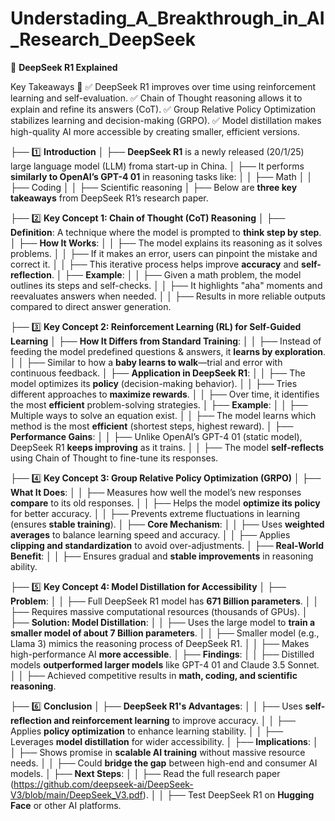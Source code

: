# Understading_A_Breakthrough_in_AI_Research_DeepSeek

📌 **DeepSeek R1 Explained**

Key Takeaways 🚀
✅ DeepSeek R1 improves over time using reinforcement learning and self-evaluation.
✅ Chain of Thought reasoning allows it to explain and refine its answers (CoT).
✅ Group Relative Policy Optimization stabilizes learning and decision-making (GRPO).
✅ Model distillation makes high-quality AI more accessible by creating smaller, efficient versions.


├── 1️⃣ **Introduction**
│   ├── **DeepSeek R1** is a newly released (20/1/25) large language model (LLM) froma start-up in China.
│   ├── It performs **similarly to OpenAI’s GPT-4 01** in reasoning tasks like:
│   │   ├── Math
│   │   ├── Coding
│   │   ├── Scientific reasoning
│   ├── Below are **three key takeaways** from DeepSeek R1’s research paper.

├── 2️⃣ **Key Concept 1: Chain of Thought (CoT) Reasoning**
│   ├── **Definition**: A technique where the model is prompted to **think step by step**.
│   ├── **How It Works**:
│   │   ├── The model explains its reasoning as it solves problems.
│   │   ├── If it makes an error, users can pinpoint the mistake and correct it.
│   │   ├── This iterative process helps improve **accuracy** and **self-reflection**.
│   ├── **Example**:
│   │   ├── Given a math problem, the model outlines its steps and self-checks.
│   │   ├── It highlights "aha" moments and reevaluates answers when needed.
│   │   ├── Results in more reliable outputs compared to direct answer generation.

├── 3️⃣ **Key Concept 2: Reinforcement Learning (RL) for Self-Guided Learning**
│   ├── **How It Differs from Standard Training**:
│   │   ├── Instead of feeding the model predefined questions & answers, it **learns by exploration**.
│   │   ├── Similar to how a **baby learns to walk**—trial and error with continuous feedback.
│   ├── **Application in DeepSeek R1**:
│   │   ├── The model optimizes its **policy** (decision-making behavior).
│   │   ├── Tries different approaches to **maximize rewards**.
│   │   ├── Over time, it identifies the most **efficient** problem-solving strategies.
│   ├── **Example**:
│   │   ├── Multiple ways to solve an equation exist.
│   │   ├── The model learns which method is the most **efficient** (shortest steps, highest reward).
│   ├── **Performance Gains**:
│   │   ├── Unlike OpenAI’s GPT-4 01 (static model), DeepSeek R1 **keeps improving** as it trains.
│   │   ├── The model **self-reflects** using Chain of Thought to fine-tune its responses.

├── 4️⃣ **Key Concept 3: Group Relative Policy Optimization (GRPO)**
│   ├── **What It Does**:
│   │   ├── Measures how well the model’s new responses **compare** to its old responses.
│   │   ├── Helps the model **optimize its policy** for better accuracy.
│   │   ├── Prevents extreme fluctuations in learning (ensures **stable training**).
│   ├── **Core Mechanism**:
│   │   ├── Uses **weighted averages** to balance learning speed and accuracy.
│   │   ├── Applies **clipping and standardization** to avoid over-adjustments.
│   ├── **Real-World Benefit**:
│   │   ├── Ensures gradual and **stable improvements** in reasoning ability.

├── 5️⃣ **Key Concept 4: Model Distillation for Accessibility**
│   ├── **Problem**:
│   │   ├── Full DeepSeek R1 model has **671 Billion parameters**.
│   │   ├── Requires massive computational resources (thousands of GPUs).
│   ├── **Solution: Model Distillation**:
│   │   ├── Uses the large model to **train a smaller model of about 7 Billion parameters**.
│   │   ├── Smaller model (e.g., Llama 3) mimics the reasoning process of DeepSeek R1.
│   │   ├── Makes high-performance AI **more accessible**.
│   ├── **Findings**:
│   │   ├── Distilled models **outperformed larger models** like GPT-4 01 and Claude 3.5 Sonnet.
│   │   ├── Achieved competitive results in **math, coding, and scientific reasoning**.

├── 6️⃣ **Conclusion**
│   ├── **DeepSeek R1's Advantages**:
│   │   ├── Uses **self-reflection and reinforcement learning** to improve accuracy.
│   │   ├── Applies **policy optimization** to enhance learning stability.
│   │   ├── Leverages **model distillation** for wider accessibility.
│   ├── **Implications**:
│   │   ├── Shows promise in **scalable AI training** without massive resource needs.
│   │   ├── Could **bridge the gap** between high-end and consumer AI models.
│   ├── **Next Steps**:
│   │   ├── Read the full research paper (https://github.com/deepseek-ai/DeepSeek-V3/blob/main/DeepSeek_V3.pdf).
│   │   ├── Test DeepSeek R1 on **Hugging Face** or other AI platforms.

